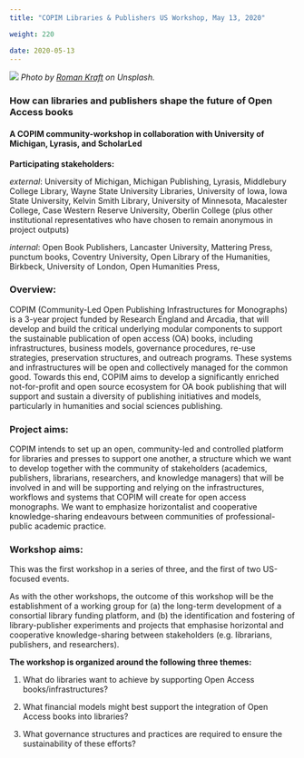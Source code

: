 ```yaml
---
title: "COPIM Libraries & Publishers US Workshop, May 13, 2020"

weight: 220

date: 2020-05-13
---
```


![](/images/roman-kraft-X1exjxxBho4-unsplash-cropped.jpg)
*Photo by [Roman Kraft](https://unsplash.com/@romankraft?utm_source=unsplash&utm_medium=referral&utm_content=creditCopyText) on Unsplash.*

### How can libraries and publishers shape the future of Open Access books

#### A COPIM community-workshop in collaboration with University of Michigan, Lyrasis, and ScholarLed

**Participating stakeholders:**

_external_: University of Michigan, Michigan Publishing, Lyrasis, Middlebury College Library, Wayne State University Libraries, University of Iowa, Iowa State University, Kelvin Smith Library, University of Minnesota, Macalester College, Case Western Reserve University, Oberlin College (plus other institutional representatives who have chosen to remain anonymous in project outputs)

_internal_: Open Book Publishers, Lancaster University, Mattering Press, punctum books, Coventry University, Open Library of the Humanities, Birkbeck, University of London, Open Humanities Press,

### Overview:

COPIM (Community-Led Open Publishing Infrastructures for Monographs) is a 3-year project funded by Research England and Arcadia, that will develop and build the critical underlying modular components to support the sustainable publication of open access (OA) books, including infrastructures, business models, governance procedures, re-use strategies, preservation structures, and outreach programs. These systems and infrastructures will be open and collectively managed for the common good. Towards this end, COPIM aims to develop a significantly enriched not-for-profit and open source ecosystem for OA book publishing that will support and sustain a diversity of publishing initiatives and models, particularly in humanities and social sciences publishing.

### Project aims:

COPIM intends to set up an open, community-led and controlled platform for libraries and presses to support one another, a structure which we want to develop together with the community of stakeholders (academics, publishers, librarians, researchers, and knowledge managers) that will be involved in and will be supporting and relying on the infrastructures, workflows and systems that COPIM will create for open access monographs. We want to emphasize horizontalist and cooperative knowledge-sharing endeavours between communities of professional-public academic practice.

### Workshop aims:

This was the first workshop in a series of three, and the first of two US-focused events.

As with the other workshops, the outcome of this workshop will be the establishment of a working group for (a) the long-term development of a consortial library funding platform, and (b) the identification and fostering of library-publisher experiments and projects that emphasise horizontal and cooperative knowledge-sharing between stakeholders (e.g. librarians, publishers, and researchers).

**The workshop is organized around the following three themes:**

1. What do libraries want to achieve by supporting Open Access books/infrastructures?

2. What financial models might best support the integration of Open Access books into libraries?

3. What governance structures and practices are required to ensure the sustainability of these efforts?

